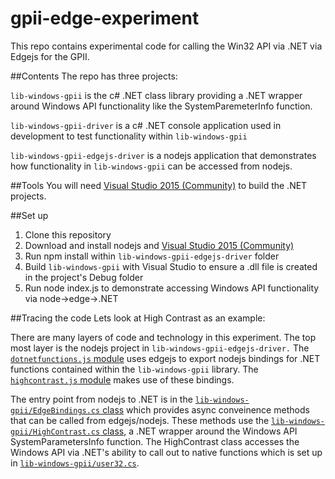 # gpii-edge-experiment

This repo contains experimental code for calling the Win32 API via .NET via Edgejs for the GPII. 

##Contents
The repo has three projects:

`lib-windows-gpii` is the c# .NET class library providing a .NET wrapper around Windows API functionality like the SystemParemeterInfo function. 

`lib-windows-gpii-driver` is a c# .NET console application used in development to test functionality within `lib-windows-gpii`

`lib-windows-gpii-edgejs-driver` is a nodejs application that demonstrates how functionality in `lib-windows-gpii` can be accessed from nodejs. 

##Tools
You will need [Visual Studio 2015 (Community)](https://www.visualstudio.com/en-us/downloads/download-visual-studio-vs.aspx) to build the .NET projects.

##Set up
1. Clone this repository
2. Download and install nodejs and [Visual Studio 2015 (Community)](https://www.visualstudio.com/en-us/downloads/download-visual-studio-vs.aspx)
3. Run npm install within `lib-windows-gpii-edgejs-driver` folder
4. Build `lib-windows-gpii` with Visual Studio to ensure a .dll file is created in the project's Debug folder
5. Run node index.js to demonstrate accessing Windows API functionality via node->edge->.NET 

##Tracing the code
Lets look at High Contrast as an example:

There are many layers of code and technology in this experiment. The top most layer is the nodejs project in  `lib-windows-gpii-edgejs-driver.` The [`dotnetfunctions.js` module](https://github.com/benjaminstokes/gpii-edge-experiment/blob/master/lib-windows-gpii-edgejs-driver/dotnetfunctions.js) uses edgejs to export nodejs bindings for .NET functions contained within the `lib-windows-gpii` library. The [`highcontrast.js` module](https://github.com/benjaminstokes/gpii-edge-experiment/blob/master/lib-windows-gpii-edgejs-driver/highcontrast.js) makes use of these bindings.

The entry point from nodejs to .NET is in the [`lib-windows-gpii/EdgeBindings.cs` class](https://github.com/benjaminstokes/gpii-edge-experiment/blob/master/lib-windows-gpii/lib-windows-gpii/EdgeBindings.cs) which provides async conveinence methods that can be called from edgejs/nodejs. These methods use the [`lib-windows-gpii/HighContrast.cs` class](https://github.com/benjaminstokes/gpii-edge-experiment/blob/master/lib-windows-gpii/lib-windows-gpii/HighContrast.cs), a .NET wrapper around the Windows API SystemParametersInfo function. The HighContrast class accesses the Windows API via .NET's ability to call out to native functions which is set up in [`lib-windows-gpii/user32.cs`](https://github.com/benjaminstokes/gpii-edge-experiment/blob/master/lib-windows-gpii/lib-windows-gpii/user32.cs). 
